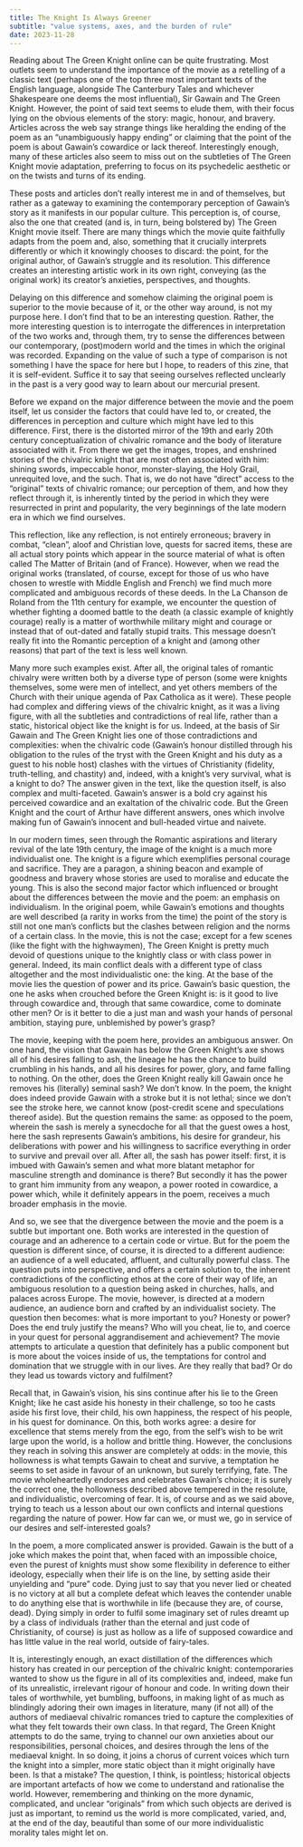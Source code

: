 ```yaml
---
title: The Knight Is Always Greener
subtitle: "value systems, axes, and the burden of rule"
date: 2023-11-28
---
```


Reading about The Green Knight online can be quite frustrating. Most outlets seem to understand the importance of the movie as a retelling of a classic text (perhaps one of the top three most important texts of the English language, alongside The Canterbury Tales and whichever Shakespeare one deems the most influential), Sir Gawain and The Green Knight. However, the point of said text seems to elude them, with their focus lying on the obvious elements of the story: magic, honour, and bravery. Articles across the web say strange things like heralding the ending of the poem as an “unambiguously happy ending” or claiming that the point of the poem is about Gawain’s cowardice or lack thereof. Interestingly enough, many of these articles also seem to miss out on the subtleties of The Green Knight movie adaptation, preferring to focus on its psychedelic aesthetic or on the twists and turns of its ending. 

These posts and articles don’t really interest me in and of themselves, but rather as a gateway to examining the contemporary perception of Gawain’s story as it manifests in our popular culture. This perception is, of course, also the one that created (and is, in turn, being bolstered by) The Green Knight movie itself. There are many things which the movie quite faithfully adapts from the poem and, also, something that it crucially interprets differently or which it knowingly chooses to discard: the point, for the original author, of Gawain’s struggle and its resolution. This difference creates an interesting artistic work in its own right, conveying (as the original work) its creator’s anxieties, perspectives, and thoughts.

Delaying on this difference and somehow claiming the original poem is superior to the movie because of it, or the other way around, is not my purpose here. I don’t find that to be an interesting question. Rather, the more interesting question is to interrogate the differences in interpretation of the two works and, through them, try to sense the differences between our contemporary, (post)modern world and the times in which the original was recorded. Expanding on the value of such a type of comparison is not something I have the space for here but I hope, to readers of this zine, that it is self-evident. Suffice it to say that seeing ourselves reflected unclearly in the past is a very good way to learn about our mercurial present. 


Before we expand on the major difference between the movie and the poem itself, let us consider the factors that could have led to, or created, the differences in perception and culture which might have led to this difference. First, there is the distorted mirror of the 19th and early 20th century conceptualization of chivalric romance and the body of literature associated with it. From there we get the images, tropes, and enshrined stories of the chivalric knight that are most often associated with him: shining swords, impeccable honor, monster-slaying, the Holy Grail, unrequited love, and the such. That is, we do not have “direct” access to the “original” texts of chivalric romance; our perception of them, and how they reflect through it, is inherently tinted by the period in which they were resurrected in print and popularity, the very beginnings of the late modern era in which we find ourselves.

This reflection, like any reflection, is not entirely erroneous; bravery in combat, “clean”, aloof and Christian love, quests for sacred items, these are all actual story points which appear in the source material of what is often called The Matter of Britain (and of France). However, when we read the original works (translated, of course, except for those of us who have chosen to wrestle with Middle English and French) we find much more complicated and ambiguous records of these deeds. In the La Chanson de Roland from the 11th century for example, we encounter the question of whether fighting a doomed battle to the death (a classic example of knightly courage) really is a matter of worthwhile military might and courage or instead that of out-dated and fatally stupid traits. This message doesn’t really fit into the Romantic perception of a knight and (among other reasons) that part of the text is less well known.

Many more such examples exist. After all, the original tales of romantic chivalry were written both by a diverse type of person (some were knights themselves, some were men of intellect, and yet others members of the Church with their unique agenda of Pax Catholica as it were). These people had complex and differing views of the chivalric knight, as it was a living figure, with all the subtleties and contradictions of real life, rather than a static, historical object like the knight is for us. Indeed, at the basis of Sir Gawain and The Green Knight lies one of those contradictions and complexities: when the chivalric code (Gawain’s honour distilled through his obligation to the rules of the tryst with the Green Knight and his duty as a guest to his noble host) clashes with the virtues of Christianity (fidelity, truth-telling, and chastity) and, indeed, with a knight’s very survival, what is a knight to do? The answer given in the text, like the question itself, is also complex and multi-faceted. Gawain’s answer is a bold cry against his perceived cowardice and an exaltation of the chivalric code. But the Green Knight and the court of Arthur have different answers, ones which involve making fun of Gawain’s innocent and bull-headed virtue and naivete.

In our modern times, seen through the Romantic aspirations and literary revival of the late 19th century, the image of the knight is a much more individualist one. The knight is a figure which exemplifies personal courage and sacrifice. They are a paragon, a shining beacon and example of goodness and bravery whose stories are used to moralise and educate the young. This is also the second major factor which influenced or brought about the differences between the movie and the poem: an emphasis on individualism. In the original poem, while Gawain’s emotions and thoughts are well described (a rarity in works from the time) the point of the story is still not one man’s conflicts but the clashes between religion and the norms of a certain class. In the movie, this is not the case; except for a few scenes (like the fight with the highwaymen), The Green Knight is pretty much devoid of questions unique to the knightly class or with class power in general. Indeed, its main conflict deals with a different type of class altogether and the most individualistic one: the king. At the base of the movie lies the question of power and its price. Gawain’s basic question, the one he asks when crouched before the Green Knight is: is it good to live through cowardice and, through that same cowardice, come to dominate other men? Or is it better to die a just man and wash your hands of personal ambition, staying pure, unblemished by power’s grasp?

The movie, keeping with the poem here, provides an ambiguous answer. On one hand, the vision that Gawain has below the Green Knight’s axe shows all of his desires falling to ash, the lineage he has the chance to build crumbling in his hands, and all his desires for power, glory, and fame falling to nothing. On the other, does the Green Knight really kill Gawain once he removes his (literally) seminal sash? We don’t know. In the poem, the knight does indeed provide Gawain with a stroke but it is not lethal; since we don’t see the stroke here, we cannot know (post-credit scene and speculations thereof aside). But the question remains the same: as opposed to the poem, wherein the sash is merely a synecdoche for all that the guest owes a host, here the sash represents Gawain’s ambitions, his desire for grandeur, his deliberations with power and his willingness to sacrifice everything in order to survive and prevail over all. After all, the sash has power itself: first, it is imbued with Gawain’s semen and what more blatant metaphor for masculine strength and dominance is there? But secondly it has the power to grant him immunity from any weapon, a power rooted in cowardice, a power which, while it definitely appears in the poem, receives a much broader emphasis in the movie.

And so, we see that the divergence between the movie and the poem is a subtle but important one. Both works are interested in the question of courage and an adherence to a certain code or virtue. But for the poem the question is different since, of course, it is directed to a different audience: an audience of a well educated, affluent, and culturally powerful class. The question puts into perspective, and offers a certain solution to, the inherent contradictions of the conflicting ethos at the core of their way of life, an ambiguous resolution to a question being asked in churches, halls, and palaces across Europe. The movie, however, is directed at a modern audience, an audience born and crafted by an individualist society. The question then becomes: what is more important to you? Honesty or power? Does the end truly justify the means? Who will you cheat, lie to, and coerce in your quest for personal aggrandisement and achievement? The movie attempts to articulate a question that definitely has a public component but is more about the voices inside of us, the temptations for control and domination that we struggle with in our lives. Are they really that bad? Or do they lead us towards victory and fulfilment? 

Recall that, in Gawain’s vision, his sins continue after his lie to the Green Knight; like he cast aside his honesty in their challenge, so too he casts aside his first love, their child, his own happiness, the respect of his people, in his quest for dominance. On this, both works agree: a desire for excellence that stems merely from the ego, from the self’s wish to be writ large upon the world, is a hollow and brittle thing. However, the conclusions they reach in solving this answer are completely at odds: in the movie, this hollowness is what tempts Gawain to cheat and survive, a temptation he seems to set aside in favour of an unknown, but surely terrifying, fate. The movie wholeheartedly endorses and celebrates Gawain’s choice; it is surely the correct one, the hollowness described above tempered in the resolute, and individualistic, overcoming of fear. It is, of course and as we said above, trying to teach us a lesson about our own conflicts and internal questions regarding the nature of power. How far can we, or must we, go in service of our desires and self-interested goals? 

In the poem, a more complicated answer is provided. Gawain is the butt of a joke which makes the point that, when faced with an impossible choice, even the purest of knights must show some flexibility in deference to either ideology, especially when their life is on the line, by setting aside their unyielding and “pure” code. Dying just to say that you never lied or cheated is no victory at all but a complete defeat which leaves the contender unable to do anything else that is worthwhile in life (because they are, of course, dead). Dying simply in order to fulfil some imaginary set of rules dreamt up by a class of individuals (rather than the eternal and just code of Christianity, of course) is just as hollow as a life of supposed cowardice and has little value in the real world, outside of fairy-tales.

It is, interestingly enough, an exact distillation of the differences which history has created in our perception of the chivalric knight: contemporaries wanted to show us the figure in all of its complexities and, indeed, make fun of its unrealistic, irrelevant rigour of honour and code. In writing down their tales of worthwhile, yet bumbling, buffoons, in making light of as much as blindingly adoring their own images in literature, many (if not all) of the authors of mediaeval chivalric romances tried to capture the complexities of what they felt towards their own class. In that regard, The Green Knight attempts to do the same, trying to channel our own anxieties about our responsibilities, personal choices, and desires through the lens of the mediaeval knight. In so doing, it joins a chorus of current voices which turn the knight into a simpler, more static object than it might originally have been. Is that a mistake? The question, I think, is pointless; historical objects are important artefacts of how we come to understand and rationalise the world. However, remembering and thinking on the more dynamic, complicated, and unclear “originals” from which such objects are derived is just as important, to remind us the world is more complicated, varied, and, at the end of the day, beautiful than some of our more individualistic morality tales might let on.
